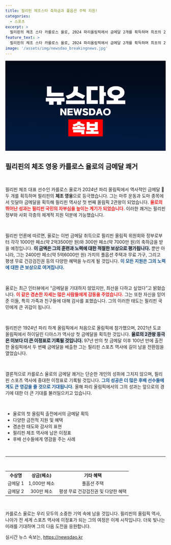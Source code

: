 ```yaml
---
title: 필리핀 체조스타 축하금과 풀옵션 주택 지원!
categories:
  - 스포츠
excerpt: >
  필리핀의 체조 스타 카를로스 율로, 2024 파리올림픽에서 금메달 2개를 획득하며 최초의 2관왕에 등극! 그의 금메달 소식에 따른 황금 혜택과 응원이 쏟아지는 가운데, 영웅이 된 율로의 감동적인 이야기와 앞으로의 행보가 궁금하다!
feature_text: >
  필리핀의 체조 스타 카를로스 율로, 2024 파리올림픽에서 금메달 2개를 획득하며 최초의 2관왕에 등극! 그의 금메달 소식에 따른 황금 혜택과 응원이 쏟아지는 가운데, 영웅이 된 율로의 감동적인 이야기와 앞으로의 행보가 궁금하다!
image: '/assets/img/newsdao_breakingnews.jpg'
---
```


<p><img src="/assets/img/newsdao_breakingnews.jpg" alt="firstkoreanews 속보" /></p>

<h2 data-ke-size="size26">필리핀의 체조 영웅 카를로스 율로의 금메달 쾌거</h2>

<p data-ke-size="size16">&nbsp;</p>

<p>필리핀 체조 대표 선수인 카를로스 율로가 2024년 파리 올림픽에서 역사적인 금메달 🥇 두 개를 획득하며 필리핀의 <b>체조 영웅</b>으로 등극했습니다. 그는 마루 운동과 도마 종목에서 잇달아 금메달을 획득해 필리핀 역사상 첫 번째 올림픽 2관왕이 되었습니다. <b><span style="color: #ee2323;">율로의 뛰어난 성과는 필리핀 국민의 자부심을 높이는 계기가 되었습니다.</span></b> 이러한 쾌거는 필리핀 정부와 사회 각층의 체계적 지원 덕분에 가능했습니다.</p>

<p data-ke-size="size16">&nbsp;</p>

<p>필리핀 언론에 따르면, 율로는 이번 금메달 취득으로 필리핀 올림픽 위원회와 정부로부터 각각 1000만 페소(약 2억3500만 원)와 300만 페소(약 7000만 원)의 축하금을 받을 예정입니다. <b><span style="background-color: #21538527;">이 금액은 그의 훈련과 노력에 대한 적절한 보상으로 평가됩니다.</span></b> 뿐만 아니라, 그는 2400만 페소(약 5억6000만 원) 가치의 풀옵션 주택과 무료 가구, 그리고 평생 무료 건강검진권 등의 다양한 혜택을 누리게 될 것입니다. <b><span style="color: #1a5490;">이 모든 지원은 그의 노력에 대한 큰 보상으로 여겨집니다.</span></b></p>

<p data-ke-size="size16">&nbsp;</p>

<p>율로는 최근 인터뷰에서 “금메달을 기대하지 않았지만, 최선을 다하고 싶었다”고 밝혔습니다. <b><span style="color: #ee2323;">이 같은 겸손한 자세는 많은 사람들에게 감동을 주었습니다.</span></b> 그는 또한 자신을 믿어준 이들, 특히 가족과 친구들에 대해 감사를 표했습니다. 그의 이러한 태도는 필리핀 국민에게 큰 귀감이 됩니다.</p>

<p data-ke-size="size16">&nbsp;</p>

<p>필리핀은 1924년 파리 하계 올림픽에서 처음으로 올림픽에 참가했으며, 2021년 도쿄 올림픽에서 하이딜린 디아스가 역사상 첫 금메달을 획득한 것입니다. <b><span style="background-color: #21538527;">율로의 2관왕 등극은 이보다 더 큰 이정표로 기록될 것입니다.</span></b> 97년 만의 첫 금메달 이후 100년 만에 출전한 올림픽에서 두 번째 금메달을 배출한 그는 필리핀 스포츠 역사에 길이 남을 전환점을 열었습니다.</p>

<p data-ke-size="size16">&nbsp;</p>

<p>결론적으로 카를로스 율로의 금메달 쾌거는 단순한 개인의 성취에 그치지 않으며, 필리핀 스포츠 역사에 중대한 이정표로 기록될 것입니다. <b><span style="color: #1a5490;">그의 성공은 더 많은 후배 선수들에게도 큰 영감을 줄 것으로 기대됩니다.</span></b> 올해 파리 올림픽에서의 그의 성과는 앞으로의 경기에 대한 더 큰 기대를 불러일으키고 있습니다.</p>

<p data-ke-size="size16">&nbsp;</p>

<ul>
    <li>율로의 첫 올림픽 출전에서의 금메달 획득</li>
    <li>다양한 금전적 지원 및 혜택</li>
    <li>겸손한 태도와 감사의 표현</li>
    <li>필리핀 체조 역사에 남은 이정표</li>
    <li>후배 선수들에게 영감을 주는 사례</li>
</ul>

<p data-ke-size="size16">&nbsp;</p>

<hr>

<p data-ke-size="size16">&nbsp;</p>

<table style="width:100%; border-collapse:collapse;">
    <tr>
        <td style="text-align: center; height: 17px;"><b>수상명</b></td>
        <td style="text-align: center; height: 17px;"><b>상금(페소)</b></td>
        <td style="text-align: center; height: 17px;"><b>기타 혜택</b></td>
    </tr>
    <tr>
        <td style="text-align: center; height: 17px;">금메달 1</td>
        <td style="text-align: center; height: 17px;">1,000만 페소</td>
        <td style="text-align: center; height: 17px;">풀옵션 주택</td>
    </tr>
    <tr>
        <td style="text-align: center; height: 17px;">금메달 2</td>
        <td style="text-align: center; height: 17px;">300만 페소</td>
        <td style="text-align: center; height: 17px;">평생 무료 건강검진권 및 다양한 혜택</td>
    </tr>
</table>

<p data-ke-size="size16">&nbsp;</p>

<p>카를로스 율로는 우리 모두의 소중한 기억 속에 남을 것입니다. 필리핀의 올림픽 역사, 나아가 전 세계 스포츠 역사에 이정표가 되는 그의 여정은 이제 시작입니다. 더욱 빛나는 미래를 기대하며 그의 다음 도전을 응원합니다.</p>
실시간 뉴스 속보는, <a href="https://newsdao.kr" rel="dofollow">https://newsdao.kr</a>


